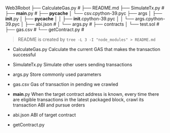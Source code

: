 Web3Robot
├── CalculateGas.py  # 
├── README.md
├── SimulateTx.py  # 
├── __main__.py  # 
├── __pycache__
│   └── csv.cpython-39.pyc
├── args
│   ├── __init__.py
│   ├── __pycache__
│   │   ├── __init__.cpython-39.pyc
│   │   └── args.cpython-39.pyc
│   ├── abi.json  # 
│   └── args.py  # 
├── contracts
│   └── test.sol  # 
├── gas.csv  #
└── getContract.py  # 

>  README is created by `tree -L 3 -I "node_modules" > README.md`

- CalculateGas.py
Calculate the current GAS that makes the transaction successful
- SimulateTx.py
Simulate other users sending transactions
- args.py
Store commonly used parameters
- gas.csv
Gas of transaction in pending we crawled

- __main__.py
When the target contract address is known, every time there are eligible transactions in the latest packaged block, crawl its transaction ABI and pursue orders
- abi.json
ABI of target contract
- getContract.py
